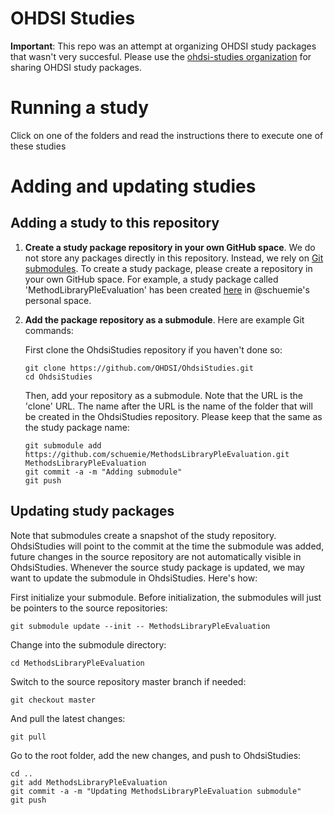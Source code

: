 OHDSI Studies
=============

**Important**: This repo was an attempt at organizing OHDSI study packages that wasn't very succesful. Please use the [ohdsi-studies organization](https://github.com/ohdsi-studies) for sharing OHDSI study packages.


Running a study
===============

Click on one of the folders and read the instructions there to execute one of these studies

Adding and updating studies
===========================

## Adding a study to this repository

1. **Create a study package repository in your own GitHub space**. We do not store any packages directly in this repository. Instead, we rely on [Git submodules](https://blog.github.com/2016-02-01-working-with-submodules/). To create a study package, please create a repository in your own GitHub space. For example, a study package called 'MethodLibraryPleEvaluation' has been created [here](https://github.com/schuemie/MethodsLibraryPleEvaluation) in @schuemie's personal space. 

2. **Add the package repository as a submodule**. Here are example Git commands:

	First clone the OhdsiStudies repository if you haven't done so:

	```git
	git clone https://github.com/OHDSI/OhdsiStudies.git
	cd OhdsiStudies
	```
	
	Then, add your repository as a submodule. Note that the URL is the 'clone' URL. The name after the URL is the name of the folder that will be created in the OhdsiStudies repository. Please keep that the same as the study package name:
	
	```git
	git submodule add https://github.com/schuemie/MethodsLibraryPleEvaluation.git MethodsLibraryPleEvaluation
	git commit -a -m "Adding submodule"
	git push
	```
	
## Updating study packages

Note that submodules create a snapshot of the study repository. OhdsiStudies will point to the commit at the time the submodule was added, future changes in the source repository are not automatically visible in OhdsiStudies. Whenever the source study package is updated, we may want to update the submodule in OhdsiStudies. Here's how:

First initialize your submodule. Before initialization, the submodules will just be pointers to the source repositories:

```git
git submodule update --init -- MethodsLibraryPleEvaluation
```

Change into the submodule directory:

```git
cd MethodsLibraryPleEvaluation
```

Switch to the source repository master branch if needed:

```git
git checkout master
```

And pull the latest changes:

```git
git pull
```

Go to the root folder, add the new changes, and push to OhdsiStudies:

```git
cd ..
git add MethodsLibraryPleEvaluation
git commit -a -m "Updating MethodsLibraryPleEvaluation submodule"
git push
```
